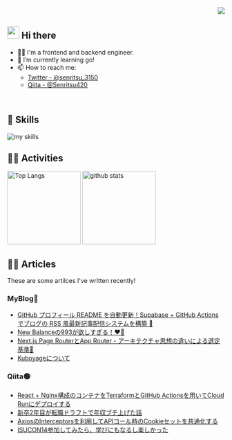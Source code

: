 <!-- 1. GitHub usernameを変更 -->
<div align="right">
  <img src="https://komarev.com/ghpvc/?username=Kubbo0308" />
</div>


<!-- 2. プロフィールや連絡先を変更 -->
## <img src="https://media.giphy.com/media/hvRJCLFzcasrR4ia7z/giphy.gif" width="28"> Hi there

- 🧑‍💻 I'm a frontend and backend engineer.
- 🌱 I’m currently learning go!
- 📫 How to reach me:
  - [Twitter - @senritsu_3150](https://twitter.com/senritsu_3150)
  - [Qiita - @Senritsu420](https://qiita.com/Senritsu420)
<br>


<!-- 3. 好きな技術スタックに変更 -->
<!-- ライトモート：theme=light, ダークモート：theme=dark -->
<!-- アイコンの選択肢一覧：https://arc.net/l/quote/zizyykfh -->
## 🌱 Skills
<img alt="my skills" src="https://skillicons.dev/icons?theme=dark&perline=7&i=ts,react,next,nodejs,go,python,docker,githubactions,aws,mysql,postgresql" />
<br>


<!-- 4. GitHub usernameを変更, 2箇所 -->
<!-- ライトモート：theme=light, ダークモート：theme=vue-dark  -->
## 🏃‍♀️ Activities
<div align="left"> 
  <img alt="Top Langs" height="170px" src="https://github-readme-stats.vercel.app/api?username=Kubbo0308&theme=vue-dark&layout=compact" />
  <img alt="github stats" height="170px" src="https://github-readme-stats.vercel.app/api/top-langs/?username=Kubbo0308&theme=vue-dark&layout=compact" />
</div>

## 👨‍🏫 Articles
These are some artilces I've written recently!

### MyBlog🩵
- [GitHub プロフィール README を自動更新！Supabase + GitHub Actions でブログの RSS 風最新記事配信システムを構築 🚀](https://kuboyage.dev/blog/github-readme-supabase-github-actions-rss)
- [New Balanceの993が欲しすぎる！❤️‍🔥](https://kuboyage.dev/blog/new-balance993)
- [ Next.js Page RouterとApp Router - アーキテクチャ思想の違いによる選定基準🚀](https://kuboyage.dev/blog/nextjs-page-router-app-router)
- [Kuboyageについて](https://kuboyage.dev/blog/what-is-kuboyage)

### Qiita🟢
<!-- BLOG-POST-LIST:START -->
- [React + Nginx構成のコンテナをTerraformとGitHub Actionsを用いてCloud Runにデプロイする](https://qiita.com/Senritsu420/items/77fa8860591f88bdcee2)
- [新卒2年目が転職ドラフトで年収ブチ上げた話](https://qiita.com/Senritsu420/items/61dcce69f0b23db6983e)
- [AxiosのInterceptorsを利用してAPIコール時のCookieセットを共通化する](https://qiita.com/Senritsu420/items/c5e5aa590c1afebd06fe)
- [ISUCON14参加してみたら、学びにもなるし楽しかった](https://qiita.com/Senritsu420/items/44714edc7609251a8932)
<!-- BLOG-POST-LIST:END -->

<!--
**Kubbo0308/Kubbo0308** is a ✨ _special_ ✨ repository because its `README.md` (this file) appears on your GitHub profile.

Here are some ideas to get you started:

- 🔭 I’m currently working on ...
- 🌱 I’m currently learning ...
- 👯 I’m looking to collaborate on ...
- 🤔 I’m looking for help with ...
- 💬 Ask me about ...
- 📫 How to reach me: ...
- 😄 Pronouns: ...
- ⚡ Fun fact: ...
-->
